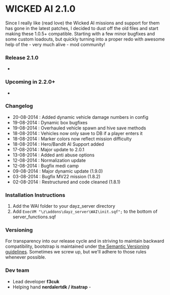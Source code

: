 WICKED AI 2.1.0
==============

Since I really like (read love) the Wicked AI missions and support for them has gone in the latest patches, I decided to dust off the old files and start making these 1.0.5+ compatible. Starting with a few minor bugfixes and some custom loadouts, but quickly turning into a proper redo with awesome help of the - very much alive - mod community!

### Release 2.1.0
- 

### Upcoming in 2.2.0+
- 

### Changelog
- 20-08-2014 : Added dynamic vehicle damage numbers in config
- 19-08-2014 : Dynamic box bugfixes
- 19-08-2014 : Overhauled vehicle spawn and hive save methods
- 18-08-2014 : Vehicles now only save to DB if a player enters it
- 18-08-2014 : Marker colors now reflect mission difficulty
- 18-08-2014 : Hero/Bandit AI Support added
- 17-08-2014 : Major update to 2.0.1
- 13-08-2014 : Added anti abuse options
- 12-08-2014 : Normalization update
- 12-08-2014 : Bugfix medi camp
- 09-08-2014 : Major dynamic update (1.9.0)
- 03-08-2014 : Bugfix MV22 mission (1.8.2)
- 02-08-2014 : Restructured and code cleaned (1.8.1)

### Installation Instructions

1. Add the WAI folder to your dayz_server directory
2. Add `ExecVM "\z\addons\dayz_server\WAI\init.sqf";` to the bottom of server_functions.sqf
 
### Versioning

For transparency into our release cycle and in striving to maintain backward compatibility, bootstrap is maintained under [the Semantic Versioning guidelines](http://semver.org/). Sometimes we screw up, but we'll adhere to those rules whenever possible.

### Dev team
- Lead developer **f3cuk**
- Helping hand **nerdalertdk / itsatrap** - 
